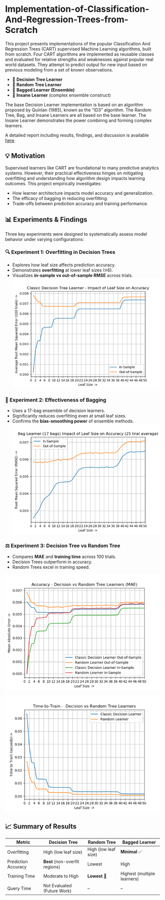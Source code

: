 # Implementation-of-Classification-And-Regression-Trees-from-Scratch
This project presents implementations of the popular Classification And Regression Trees (CART) supervised Machine Learning algorithms, built from scratch. Four CART algorithms are implemented as reusable classes and evaluated for relative strengths and weaknesses against popular real world datasets. They attempt to predict output for new input based on previous modeling from a set of known observations.

- 📌 **Decision Tree Learner**
- 🔀 **Random Tree Learner**
- 🧺 **Bagged Learner (Ensemble)**
- 🤪 **Insane Learner** (complex ensemble construct)

The base Decision Learner implementation is based on an algorithm proposed by Quinlan (1985), known as the "ID3" algorithm. The Random Tree, Bag, and Insane Learners are all based on the base learner. The Insane Learner demonstrates the power combinng and forming complex learners. 

A detailed report including results, findings, and discussion is available [here](assets/report.pdf).

## 💡 Motivation

Supervised learners like CART are foundational to many predictive analytics systems. However, their practical effectiveness hinges on mitigating overfitting and understanding how algorithm design impacts learning outcomes. This project empirically investigates:
- How learner architecture impacts model accuracy and generalization.
- The efficacy of bagging in reducing overfitting.
- Trade-offs between prediction accuracy and training performance.

## 📊 Experiments & Findings

Three key experiments were designed to systematically assess model behavior under varying configurations:

### 🔍 Experiment 1: Overfitting in Decision Trees
- Explores how leaf size affects prediction accuracy.
- Demonstrates **overfitting** at lower leaf sizes (≤6).
- Visualizes **in-sample vs out-of-sample RMSE** across trials.
 ![Decision Tree Overfitting](assets/Figure1.png)

### 🧪 Experiment 2: Effectiveness of Bagging
- Uses a 17-bag ensemble of decision learners.
- Significantly reduces overfitting even at small leaf sizes.
- Confirms the **bias-smoothing power** of ensemble methods.
![Bag Learner Reduced Overfitting](assets/Figure2.png)

### ⚖️ Experiment 3: Decision Tree vs Random Tree
- Compares **MAE** and **training time** across 100 trials.
- Decision Trees outperform in accuracy.
- Random Trees excel in training speed.

![Accuracy Comparison](assets/Figure3.png)

![Performance Comparison](assets/Figure4.png)

## 📈 Summary of Results

| Metric               | Decision Tree      | Random Tree       | Bagged Learner     |
|----------------------|--------------------|-------------------|--------------------|
| Overfitting          | High (low leaf size) | High (low leaf size) | **Minimal** ✅     |
| Prediction Accuracy  | **Best** (non-overfit regions) | Lowest | High |
| Training Time        | Moderate to High   | **Lowest** 🚀     | Highest (multiple learners) |
| Query Time           | Not Evaluated (Future Work) | – | – |





